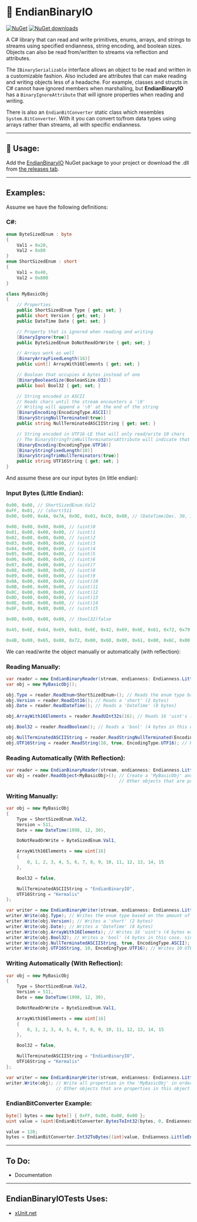 ﻿# 📖 EndianBinaryIO

[![NuGet](https://img.shields.io/nuget/v/EndianBinaryIO.svg)](https://www.nuget.org/packages/EndianBinaryIO)
[![NuGet downloads](https://img.shields.io/nuget/dt/EndianBinaryIO)](https://www.nuget.org/packages/EndianBinaryIO)

A C# library that can read and write primitives, enums, arrays, and strings to streams using specified endianness, string encoding, and boolean sizes.
Objects can also be read from/written to streams via reflection and attributes.

The `IBinarySerializable` interface allows an object to be read and written in a customizable fashion.
Also included are attributes that can make reading and writing objects less of a headache.
For example, classes and structs in C# cannot have ignored members when marshalling, but **EndianBinaryIO** has a `BinaryIgnoreAttribute` that will ignore properties when reading and writing.

There is also an `EndianBitConverter` static class which resembles `System.BitConverter`. With it you can convert to/from data types using arrays rather than streams, all with specific endianness.

----
## 🚀 Usage:
Add the [EndianBinaryIO](https://www.nuget.org/packages/EndianBinaryIO) NuGet package to your project or download the .dll from [the releases tab](https://github.com/Kermalis/EndianBinaryIO/releases).

----
## Examples:
Assume we have the following definitions:
### C#:
```cs
enum ByteSizedEnum : byte
{
    Val1 = 0x20,
    Val2 = 0x80
}
enum ShortSizedEnum : short
{
    Val1 = 0x40,
    Val2 = 0x800
}

class MyBasicObj
{
    // Properties
    public ShortSizedEnum Type { get; set; }
    public short Version { get; set; }
    public DateTime Date { get; set; }

    // Property that is ignored when reading and writing
    [BinaryIgnore(true)]
    public ByteSizedEnum DoNotReadOrWrite { get; set; }

    // Arrays work as well
    [BinaryArrayFixedLength(16)]
    public uint[] ArrayWith16Elements { get; set; }

    // Boolean that occupies 4 bytes instead of one
    [BinaryBooleanSize(BooleanSize.U32)]
    public bool Bool32 { get; set; }

    // String encoded in ASCII
    // Reads chars until the stream encounters a '\0'
    // Writing will append a '\0' at the end of the string
    [BinaryEncoding(EncodingType.ASCII)]
    [BinaryStringNullTerminated(true)]
    public string NullTerminatedASCIIString { get; set; }

    // String encoded in UTF16-LE that will only read/write 10 chars
    // The BinaryStringTrimNullTerminatorsAttribute will indicate that every char from the first \0 will be removed from the string. This attribute also works with char arrays
    [BinaryEncoding(EncodingType.UTF16)]
    [BinaryStringFixedLength(10)]
    [BinaryStringTrimNullTerminators(true)]
    public string UTF16String { get; set; }
}
```
And assume these are our input bytes (in little endian):
### Input Bytes (Little Endian):
```cs
0x00, 0x08, // ShortSizedEnum.Val2
0xFF, 0x01, // (short)511
0x00, 0x00, 0x4A, 0x7A, 0x9E, 0x01, 0xC0, 0x08, // (DateTime)Dec. 30, 1998

0x00, 0x00, 0x00, 0x00, // (uint)0
0x01, 0x00, 0x00, 0x00, // (uint)1
0x02, 0x00, 0x00, 0x00, // (uint)2
0x03, 0x00, 0x00, 0x00, // (uint)3
0x04, 0x00, 0x00, 0x00, // (uint)4
0x05, 0x00, 0x00, 0x00, // (uint)5
0x06, 0x00, 0x00, 0x00, // (uint)6
0x07, 0x00, 0x00, 0x00, // (uint)7
0x08, 0x00, 0x00, 0x00, // (uint)8
0x09, 0x00, 0x00, 0x00, // (uint)9
0x0A, 0x00, 0x00, 0x00, // (uint)10
0x0B, 0x00, 0x00, 0x00, // (uint)11
0x0C, 0x00, 0x00, 0x00, // (uint)12
0x0D, 0x00, 0x00, 0x00, // (uint)13
0x0E, 0x00, 0x00, 0x00, // (uint)14
0x0F, 0x00, 0x00, 0x00, // (uint)15

0x00, 0x00, 0x00, 0x00, // (bool32)false

0x45, 0x6E, 0x64, 0x69, 0x61, 0x6E, 0x42, 0x69, 0x6E, 0x61, 0x72, 0x79, 0x49, 0x4F, 0x00, // (ASCII)"EndianBinaryIO\0"

0x4B, 0x00, 0x65, 0x00, 0x72, 0x00, 0x6D, 0x00, 0x61, 0x00, 0x6C, 0x00, 0x69, 0x00, 0x73, 0x00, 0x00, 0x00, 0x00, 0x00, // (UTF16-LE)"Kermalis\0\0"
```

We can read/write the object manually or automatically (with reflection):
### Reading Manually:
```cs
var reader = new EndianBinaryReader(stream, endianness: Endianness.LittleEndian, booleanSize: BooleanSize.U32);
var obj = new MyBasicObj();

obj.Type = reader.ReadEnum<ShortSizedEnum>(); // Reads the enum type based on the amount of bytes of the enum's underlying type (short/2 in this case)
obj.Version = reader.ReadInt16(); // Reads a 'short' (2 bytes)
obj.Date = reader.ReadDateTime(); // Reads a 'DateTime' (8 bytes)

obj.ArrayWith16Elements = reader.ReadUInt32s(16); // Reads 16 'uint's (4 bytes each)

obj.Bool32 = reader.ReadBoolean(); // Reads a 'bool' (4 bytes in this case, since the reader was initiated with a default of BooleanSize.U32, but there is an overload to pass in one)

obj.NullTerminatedASCIIString = reader.ReadStringNullTerminated(EncodingType.ASCII); // Reads ASCII chars until a '\0' is read, then returns a 'string'
obj.UTF16String = reader.ReadString(10, true, EncodingType.UTF16); // Reads 10 UTF16-LE chars as a 'string' with the '\0's removed
```
### Reading Automatically (With Reflection):
```cs
var reader = new EndianBinaryReader(stream, endianness: Endianness.LittleEndian);
var obj = reader.ReadObject<MyBasicObj>(); // Create a 'MyBasicObj' and read all properties in order, ignoring any with a 'BinaryIgnoreAttribute'
                                           // Other objects that are properties in this object will also be read in the same way recursively
```

### Writing Manually:
```cs
var obj = new MyBasicObj
{
    Type = ShortSizedEnum.Val2,
    Version = 511,
    Date = new DateTime(1998, 12, 30),

    DoNotReadOrWrite = ByteSizedEnum.Val1,

    ArrayWith16Elements = new uint[16]
    {
        0, 1, 2, 3, 4, 5, 6, 7, 8, 9, 10, 11, 12, 13, 14, 15
    },

    Bool32 = false,

    NullTerminatedASCIIString = "EndianBinaryIO",
    UTF16String = "Kermalis"
};

var writer = new EndianBinaryWriter(stream, endianness: Endianness.LittleEndian, booleanSize: BooleanSize.U32);
writer.Write(obj.Type); // Writes the enum type based on the amount of bytes of the enum's underlying type (short/2 in this case)
writer.Write(obj.Version); // Writes a 'short' (2 bytes)
writer.Write(obj.Date); // Writes a 'DateTime' (8 bytes)
writer.Write(obj.ArrayWith16Elements); // Writes 16 'uint's (4 bytes each)
writer.Write(obj.Bool32); // Writes a 'bool' (4 bytes in this case, since the reader was initiated with a default of BooleanSize.U32, but there is an overload to pass in one)
writer.Write(obj.NullTerminatedASCIIString, true, EncodingType.ASCII); // Writes the chars in the 'string' as ASCII and appends a '\0' at the end
writer.Write(obj.UTF16String, 10, EncodingType.UTF16); // Writes 10 UTF16-LE chars as a 'string'. If the string has more than 10 chars, it is truncated; if it has less, it is padded with '\0'
```
### Writing Automatically (With Reflection):
```cs
var obj = new MyBasicObj
{
    Type = ShortSizedEnum.Val2,
    Version = 511,
    Date = new DateTime(1998, 12, 30),

    DoNotReadOrWrite = ByteSizedEnum.Val1,

    ArrayWith16Elements = new uint[16]
    {
        0, 1, 2, 3, 4, 5, 6, 7, 8, 9, 10, 11, 12, 13, 14, 15
    },

    Bool32 = false,

    NullTerminatedASCIIString = "EndianBinaryIO",
    UTF16String = "Kermalis"
};

var writer = new EndianBinaryWriter(stream, endianness: Endianness.LittleEndian);
writer.Write(obj); // Write all properties in the 'MyBasicObj' in order, ignoring any with a 'BinaryIgnoreAttribute'
                   // Other objects that are properties in this object will also be written in the same way recursively
```

### EndianBitConverter Example:
```cs
byte[] bytes = new byte[] { 0xFF, 0x00, 0x00, 0x00 };
uint value = (uint)EndianBitConverter.BytesToInt32(bytes, 0, Endianness.LittleEndian); // Will return (int)255

value = 128;
bytes = EndianBitConverter.Int32ToBytes((int)value, Endianness.LittleEndian); // Will return (byte[]){ 0x80, 0x00, 0x00, 0x00 }
```

----
## To Do:
* Documentation

----
## EndianBinaryIOTests Uses:
* [xUnit.net](https://github.com/xunit/xunit)